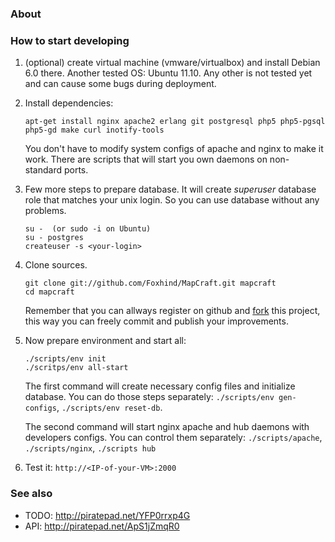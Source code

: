 ### About ###


### How to start developing ###

1. (optional) create virtual machine (vmware/virtualbox) and install Debian 6.0
there. Another tested OS: Ubuntu 11.10. Any other is not tested yet and can
cause some bugs during deployment.

2. Install dependencies:

    ```
    apt-get install nginx apache2 erlang git postgresql php5 php5-pgsql php5-gd make curl inotify-tools
    ```

    You don't have to modify system configs of apache and nginx to make it work.
    There are scripts that will start you own daemons on non-standard ports.

3. Few more steps to prepare database. It will create _superuser_ database role
   that matches your unix login. So you can use database without any problems.

    ```
    su -  (or sudo -i on Ubuntu)
    su - postgres
    createuser -s <your-login>
    ```

4. Clone sources.

    ```
    git clone git://github.com/Foxhind/MapCraft.git mapcraft
    cd mapcraft
    ```

    Remember that you can allways register on github and
    [fork](http://help.github.com/fork-a-repo/) this project, this way you 
    can freely commit and publish your improvements.

5. Now prepare environment and start all:

    ```
    ./scripts/env init
    ./scritps/env all-start
    ```

    The first command will create necessary config files and initialize
    database. You can do those steps separately:
    ```./scripts/env gen-configs```, ```./scripts/env reset-db```.

    The second command will start nginx apache and hub daemons with developers
    configs. You can control them separately: ```./scripts/apache```,
    ```./scripts/nginx```, ```./scripts hub```

6. Test it: ```http://<IP-of-your-VM>:2000```

### See also ###

* TODO: http://piratepad.net/YFP0rrxp4G
* API: http://piratepad.net/ApS1jZmqR0

